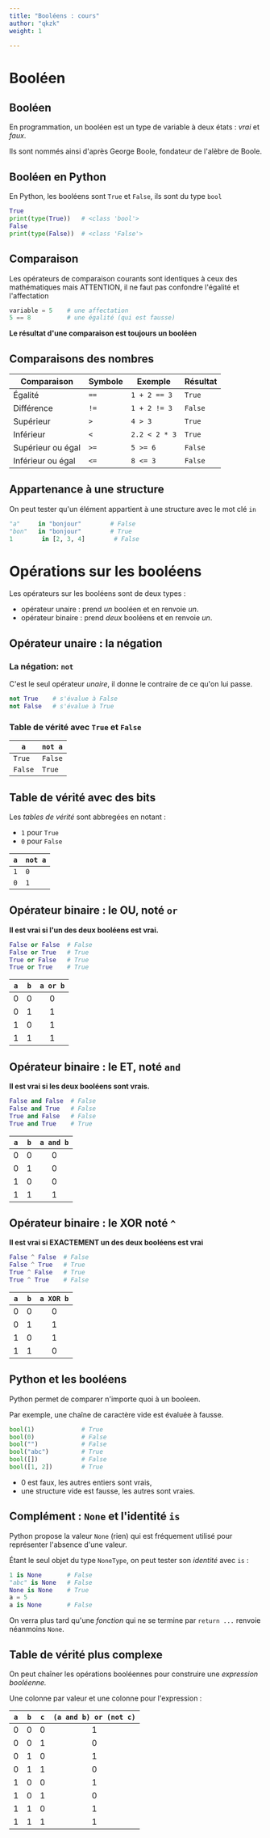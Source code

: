 ```yaml
---
title: "Booléens : cours"
author: "qkzk"
weight: 1

---
```


# Booléen

## Booléen

En programmation, un booléen est un type de variable à deux états : _vrai_ et _faux_.

Ils sont nommés ainsi d'après George Boole, fondateur de l'alèbre de Boole.


## Booléen en Python


En Python, les booléens sont `True` et `False`, ils sont du type `bool`

```python
True
print(type(True))   # <class 'bool'>
False
print(type(False))  # <class 'False'>
```

## Comparaison

Les opérateurs de comparaison courants sont identiques à ceux des mathématiques
mais ATTENTION, il ne faut pas confondre l'égalité et l'affectation

```python
variable = 5    # une affectation
5 == 8          # une égalité (qui est fausse)
```

**Le résultat d'une comparaison est toujours un booléen**

## Comparaisons des nombres

| Comparaison       | Symbole | Exemple       | Résultat |
|-------------------|---------|---------------|----------|
| Égalité           | `==`    | `1 + 2 == 3`  | `True`   |
| Différence        | `!=`    | `1 + 2 != 3`  | `False`  |
| Supérieur         | `>`     | `4 > 3`       | `True`   |
| Inférieur         | `<`     | `2.2 < 2 * 3` | `True`   |
| Supérieur ou égal | `>=`    | `5 >= 6`      | `False`  |
| Inférieur ou égal | `<=`    | `8 <= 3`      | `False`  |

## Appartenance à une structure

On peut tester qu'un élément appartient à une structure avec le mot clé `in`

```python
"a"     in "bonjour"        # False
"bon"   in "bonjour"        # True
1        in [2, 3, 4]        # False
```

# Opérations sur les booléens


Les opérateurs sur les booléens sont de deux types :

* opérateur unaire : prend _un_ booléen et en renvoie _un_.
* opérateur binaire : prend _deux_ booléens et en renvoie _un_.

## Opérateur unaire : la négation

### La négation: `not`

C'est le seul opérateur _unaire_, il donne le contraire de ce qu'on lui passe.

```python
not True    # s'évalue à False
not False   # s'évalue à True
```

### Table de vérité avec `True` et `False`

| `a`     | `not a` |
|---------|---------|
| `True`  | `False` |
| `False` | `True`  |

## Table de vérité avec des bits

Les _tables de vérité_ sont abbregées en notant :

* `1` pour `True`
* `0` pour `False`

| `a` | `not a` |
|-----|---------|
| `1` | `0`     |
| `0` | `1`     |

## Opérateur binaire : le OU, noté `or`


**Il est vrai si l'un des deux booléens est vrai.**


```python
False or False  # False
False or True   # True
True or False   # True
True or True    # True
```

| `a` | `b` | `a or b` |
|-----|-----|:--------:|
| 0   | 0   | 0        |
| 0   | 1   | 1        |
| 1   | 0   | 1        |
| 1   | 1   | 1        |




## Opérateur binaire : le ET, noté `and`


**Il est vrai si les deux booléens sont vrais.**


```python
False and False  # False
False and True   # False
True and False   # False
True and True    # True
```

| `a` | `b` | `a and b` |
|-----|-----|:--------:|
| 0   | 0   | 0        |
| 0   | 1   | 0        |
| 1   | 0   | 0        |
| 1   | 1   | 1        |

## Opérateur binaire : le XOR noté `^`

**Il est vrai si EXACTEMENT un des deux booléens est vrai**


```python
False ^ False  # False
False ^ True   # True
True ^ False   # True
True ^ True    # False
```

| `a` | `b` | `a XOR b` |
|-----|-----|:--------:|
| 0   | 0   | 0        |
| 0   | 1   | 1        |
| 1   | 0   | 1        |
| 1   | 1   | 0        |

## Python et les booléens

Python permet de comparer n'importe quoi à un booleen.

Par exemple, une chaîne de caractère vide est évaluée à fausse.

```python
bool(1)             # True
bool(0)             # False
bool("")            # False
bool("abc")         # True
bool([])            # False
bool([1, 2])        # True
```

* 0 est faux, les autres entiers sont vrais,
* une structure vide est fausse, les autres sont vraies.

## Complément : `None` et l'identité `is`

Python propose la valeur `None` (rien) qui est fréquement utilisé pour
représenter l'absence d'une valeur.

Étant le seul objet du type `NoneType`, on peut tester son _identité_ avec `is` :

```python
1 is None       # False
"abc" is None   # False
None is None    # True
a = 5
a is None       # False
```

On verra plus tard qu'une _fonction_ qui ne se termine par `return ...` renvoie
néanmoins `None`.

## Table de vérité plus complexe

On peut chaîner les opérations booléennes pour construire une _expression booléenne._

Une colonne par valeur et une colonne pour l'expression :

| `a` | `b` | `c` | `(a and b) or (not c)` |
|-----|-----|-----|:----------------------:|
| 0   | 0   | 0   |            1           |
| 0   | 0   | 1   |            0           |
| 0   | 1   | 0   |            1           |
| 0   | 1   | 1   |            0           |
| 1   | 0   | 0   |            1           |
| 1   | 0   | 1   |            0           |
| 1   | 1   | 0   |            1           |
| 1   | 1   | 1   |            1           |

















